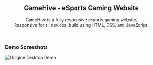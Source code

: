 <div align="center">

  <br />
  <br />

  <h2 align="center">GameHive - eSports Gaming Website</h2>

 GameHive is a fully responsive esports gaming website, <br />Responsive for all devices, build using HTML, CSS, and JavaScript.

</div>

<br />

### Demo Screeshots

![Unigine Desktop Demo](./readme-images/desktop.png "Desktop Demo")
